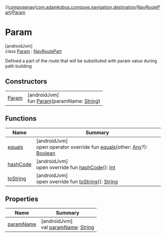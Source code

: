 //[composenav](../../../../index.md)/[com.adamkobus.compose.navigation.destination](../../index.md)/[NavRoutePart](../index.md)/[Param](index.md)

# Param

[androidJvm]\
class [Param](index.md) : [NavRoutePart](../index.md)

Defined a part of the route that will be substituted with param value during path building

## Constructors

| | |
|---|---|
| [Param](-param.md) | [androidJvm]<br>fun [Param](-param.md)(paramName: [String](https://kotlinlang.org/api/latest/jvm/stdlib/kotlin/-string/index.html)) |

## Functions

| Name | Summary |
|---|---|
| [equals](equals.md) | [androidJvm]<br>open operator override fun [equals](equals.md)(other: [Any](https://kotlinlang.org/api/latest/jvm/stdlib/kotlin/-any/index.html)?): [Boolean](https://kotlinlang.org/api/latest/jvm/stdlib/kotlin/-boolean/index.html) |
| [hashCode](hash-code.md) | [androidJvm]<br>open override fun [hashCode](hash-code.md)(): [Int](https://kotlinlang.org/api/latest/jvm/stdlib/kotlin/-int/index.html) |
| [toString](to-string.md) | [androidJvm]<br>open override fun [toString](to-string.md)(): [String](https://kotlinlang.org/api/latest/jvm/stdlib/kotlin/-string/index.html) |

## Properties

| Name | Summary |
|---|---|
| [paramName](param-name.md) | [androidJvm]<br>val [paramName](param-name.md): [String](https://kotlinlang.org/api/latest/jvm/stdlib/kotlin/-string/index.html) |
